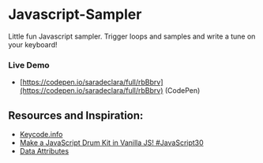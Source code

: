 # Javascript-Sampler
Little fun Javascript sampler. 
Trigger loops and samples and write a tune on your keyboard!

### Live Demo
- [https://codepen.io/saradeclara/full/rbBbrv](https://codepen.io/saradeclara/full/rbBbrv) (CodePen)

## Resources and Inspiration:
- [Keycode.info](http://keycode.info/)
- [Make a JavaScript Drum Kit in Vanilla JS! #JavaScript30](https://www.youtube.com/watch?v=VuN8qwZoego&list=PLu8EoSxDXHP6CGK4YVJhL_VWetA865GOH&index=1)
- [Data Attributes](https://www.w3schools.com/tags/att_global_data.asp)
